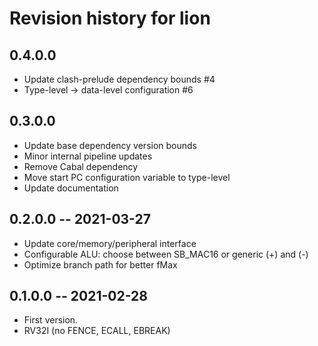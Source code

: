 # Revision history for lion

## 0.4.0.0
* Update clash-prelude dependency bounds #4
* Type-level -> data-level configuration #6

## 0.3.0.0

* Update base dependency version bounds
* Minor internal pipeline updates
* Remove Cabal dependency
* Move start PC configuration variable to type-level
* Update documentation

## 0.2.0.0 -- 2021-03-27

* Update core/memory/peripheral interface
* Configurable ALU: choose between SB_MAC16 or generic (+) and (-)
* Optimize branch path for better fMax

## 0.1.0.0 -- 2021-02-28

* First version.
* RV32I (no FENCE, ECALL, EBREAK)
